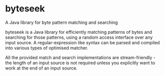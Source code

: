 # byteseek
A Java library for byte pattern matching and searching

byteseek is a Java library for efficiently matching patterns of bytes and searching for those patterns, using a random access interface over any input source.  A regular-expression like syntax can be parsed and compiled into various types of optimised matcher. 

All the provided match and search implementations are stream-friendly - the length of an input source is not required unless you explicitly want to work at the end of an input source.
